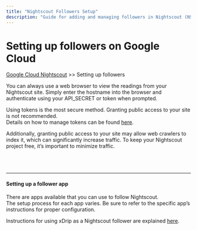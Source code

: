 ```yaml
---
title: "Nightscout Followers Setup"
description: "Guide for adding and managing followers in Nightscout (NS). Documentation and help for sharing glucose data safely and effectively."
---
```


# Setting up followers on Google Cloud
[Google Cloud Nightscout](./GoogleCloud.md) >> Setting up followers  
  
You can always use a web browser to view the readings from your Nightscout site. Simply enter the hostname into the browser and authenticate using your API_SECRET or token when prompted.  
  
Using tokens is the most secure method. Granting public access to your site is not recommended.  
Details on how to manage tokens can be found [here](./Tokens.md).  
  
Additionally, granting public access to your site may allow web crawlers to index it, which can significantly increase traffic. To keep your Nightscout project free, it’s important to minimize traffic.    
<br/>  
<br/>  
  
---  
  
#### **Setting up a follower app**  
  
There are apps available that you can use to follow Nightscout.  
The setup process for each app varies. Be sure to refer to the specific app’s instructions for proper configuration.  

Instructions for using xDrip as a Nightscout follower are explained [here](../Follow/FollowNightscout.md).  
  
